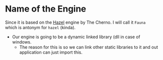 # Name of the Engine

Since it is based on the [Hazel](https://github.com/TheCherno/Hazel) engine by The Cherno. I will call it `Fauna` which is antonym for `hazel` (kinda).

- Our engine is going to be a dynamic linked library (dll in case of windows. 
    - The reason for this is so we can link other static libraries to it and out application can just import this.
    